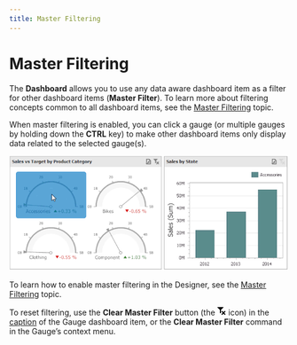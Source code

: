 ```yaml
---
title: Master Filtering
---
```

# Master Filtering
The **Dashboard** allows you to use any data aware dashboard item as a filter for other dashboard items (**Master Filter**). To learn more about filtering concepts common to all dashboard items, see the [Master Filtering](../../../interactivity/master-filtering.md) topic.

When master filtering is enabled, you can click a gauge (or multiple gauges by holding down the **CTRL** key) to make other dashboard items only display data related to the selected gauge(s).

![Anim_Gauges_MasterFilter](../../../../../images/img19998.gif)

To learn how to enable master filtering in the Designer, see the [Master Filtering](../../../interactivity/master-filtering.md) topic.

To reset filtering, use the **Clear Master Filter** button (the ![DataShaping_Interactivity_ClearSelection](../../../../../images/img19686.png) icon) in the [caption](../../../dashboard-layout/dashboard-item-caption.md) of the Gauge dashboard item, or the **Clear Master Filter** command in the Gauge’s context menu.